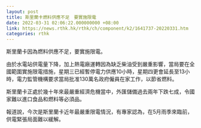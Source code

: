 ```yaml
---
layout: post
title: 斯里蘭卡燃料供應不足　要實施限電
date: 2022-03-31 02:06:22.000000000 +08:00
link: https://news.rthk.hk/rthk/ch/component/k2/1641737-20220331.htm
categories: rthk
---
```


斯里蘭卡因為燃料供應不足，要實施限電。

由於水電站供電量下降，加上熱電廠運轉因為缺乏柴油受到嚴重影響，當局要在全國範圍實施限電措施，星期三已經暫停電力供應10小時，星期四更會延長至13小時，電力監管機構要求當局批准130萬名政府僱員在家工作，以節省燃料。

斯里蘭卡正處於幾十年來最嚴重經濟危機當中，外匯儲備過去兩年下跌七成，令國家難以進口食品和燃料等必須品。

報道說，今次是斯里蘭卡近年最嚴重限電情況，有專家認為，在5月雨季來臨前，供電緊張局面難以緩解。

